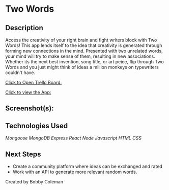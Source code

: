 
# Two Words

## Description

Access the creativity of your right brain and fight writers block with Two Words! 
This app lends itself to the idea that creativity is generated through forming new connections in the mind. Presented with two unrelated words, your mind will try to make sense of them, resulting in new associations. Whether its the next best invention, song title, or art peice, flip through Two Words and you just might think of ideas a million monkeys on typewriters couldn't have.


[Click to Open Trello Board:](https://trello.com/b/ju9zg9AU/two-words)

[Click to view the App:]()


## Screenshot(s):


## Technologies Used

_Mongoose_
_MongoDB_
_Express_
_React_
_Node_
_Javascript_
_HTML_
_CSS_


## Next Steps 

- Create a community platform where ideas can be exchanged and rated
- Work with an API to generate more relevant random words. 

Created by Bobby Coleman
